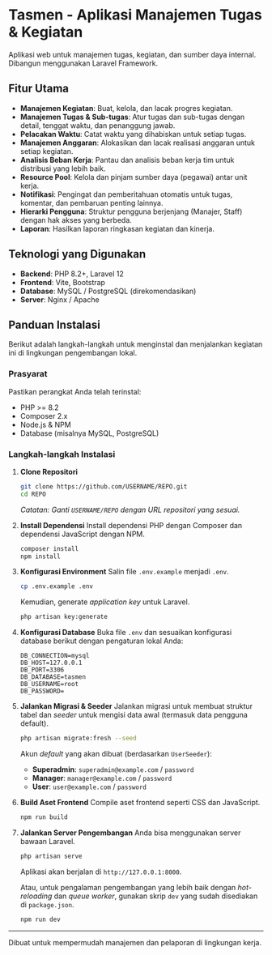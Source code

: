# Tasmen - Aplikasi Manajemen Tugas & Kegiatan

Aplikasi web untuk manajemen tugas, kegiatan, dan sumber daya internal. Dibangun menggunakan Laravel Framework.

## Fitur Utama

- **Manajemen Kegiatan**: Buat, kelola, dan lacak progres kegiatan.
- **Manajemen Tugas & Sub-tugas**: Atur tugas dan sub-tugas dengan detail, tenggat waktu, dan penanggung jawab.
- **Pelacakan Waktu**: Catat waktu yang dihabiskan untuk setiap tugas.
- **Manajemen Anggaran**: Alokasikan dan lacak realisasi anggaran untuk setiap kegiatan.
- **Analisis Beban Kerja**: Pantau dan analisis beban kerja tim untuk distribusi yang lebih baik.
- **Resource Pool**: Kelola dan pinjam sumber daya (pegawai) antar unit kerja.
- **Notifikasi**: Pengingat dan pemberitahuan otomatis untuk tugas, komentar, dan pembaruan penting lainnya.
- **Hierarki Pengguna**: Struktur pengguna berjenjang (Manajer, Staff) dengan hak akses yang berbeda.
- **Laporan**: Hasilkan laporan ringkasan kegiatan dan kinerja.

## Teknologi yang Digunakan

- **Backend**: PHP 8.2+, Laravel 12
- **Frontend**: Vite, Bootstrap
- **Database**: MySQL / PostgreSQL (direkomendasikan)
- **Server**: Nginx / Apache

## Panduan Instalasi

Berikut adalah langkah-langkah untuk menginstal dan menjalankan kegiatan ini di lingkungan pengembangan lokal.

### Prasyarat

Pastikan perangkat Anda telah terinstal:
- PHP >= 8.2
- Composer 2.x
- Node.js & NPM
- Database (misalnya MySQL, PostgreSQL)

### Langkah-langkah Instalasi

1.  **Clone Repositori**
    ```bash
    git clone https://github.com/USERNAME/REPO.git
    cd REPO
    ```
    *Catatan: Ganti `USERNAME/REPO` dengan URL repositori yang sesuai.*

2.  **Install Dependensi**
    Install dependensi PHP dengan Composer dan dependensi JavaScript dengan NPM.
    ```bash
    composer install
    npm install
    ```

3.  **Konfigurasi Environment**
    Salin file `.env.example` menjadi `.env`.
    ```bash
    cp .env.example .env
    ```
    Kemudian, generate *application key* untuk Laravel.
    ```bash
    php artisan key:generate
    ```

4.  **Konfigurasi Database**
    Buka file `.env` dan sesuaikan konfigurasi database berikut dengan pengaturan lokal Anda:
    ```
    DB_CONNECTION=mysql
    DB_HOST=127.0.0.1
    DB_PORT=3306
    DB_DATABASE=tasmen
    DB_USERNAME=root
    DB_PASSWORD=
    ```

5.  **Jalankan Migrasi & Seeder**
    Jalankan migrasi untuk membuat struktur tabel dan *seeder* untuk mengisi data awal (termasuk data pengguna default).
    ```bash
    php artisan migrate:fresh --seed
    ```
    Akun *default* yang akan dibuat (berdasarkan `UserSeeder`):
    - **Superadmin**: `superadmin@example.com` / `password`
    - **Manager**: `manager@example.com` / `password`
    - **User**: `user@example.com` / `password`

6.  **Build Aset Frontend**
    Compile aset frontend seperti CSS dan JavaScript.
    ```bash
    npm run build
    ```

7.  **Jalankan Server Pengembangan**
    Anda bisa menggunakan server bawaan Laravel.
    ```bash
    php artisan serve
    ```
    Aplikasi akan berjalan di `http://127.0.0.1:8000`.

    Atau, untuk pengalaman pengembangan yang lebih baik dengan *hot-reloading* dan *queue worker*, gunakan skrip `dev` yang sudah disediakan di `package.json`.
    ```bash
    npm run dev
    ```

---

Dibuat untuk mempermudah manajemen dan pelaporan di lingkungan kerja.
